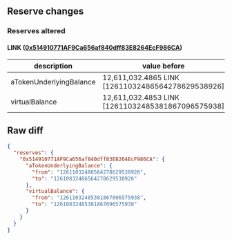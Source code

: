 ## Reserve changes

### Reserves altered

#### LINK ([0x514910771AF9Ca656af840dff83E8264EcF986CA](https://etherscan.io/address/0x514910771AF9Ca656af840dff83E8264EcF986CA))

| description | value before | value after |
| --- | --- | --- |
| aTokenUnderlyingBalance | 12,611,032.4865 LINK [12611032486564278629538926] | 12,610,832.4865 LINK [12610832486564278629538926] |
| virtualBalance | 12,611,032.4853 LINK [12611032485381867096575938] | 12,610,832.4853 LINK [12610832485381867096575938] |


## Raw diff

```json
{
  "reserves": {
    "0x514910771AF9Ca656af840dff83E8264EcF986CA": {
      "aTokenUnderlyingBalance": {
        "from": "12611032486564278629538926",
        "to": "12610832486564278629538926"
      },
      "virtualBalance": {
        "from": "12611032485381867096575938",
        "to": "12610832485381867096575938"
      }
    }
  }
}
```